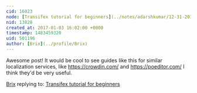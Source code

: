```yaml
---
cid: 16023
node: [Transifex tutorial for beginners](../notes/adarshkumar/12-31-2016/transifex-tutorial-for-beginners)
nid: 13828
created_at: 2017-01-03 16:02:00 +0000
timestamp: 1483459320
uid: 501196
author: [Brix](../profile/Brix)
---
```


Awesome post! It would be cool to see guides like this for similar localization services, like https://crowdin.com/ and https://poeditor.com/ I think they'd be very useful.


[Brix](../profile/Brix) replying to: [Transifex tutorial for beginners](../notes/adarshkumar/12-31-2016/transifex-tutorial-for-beginners)

